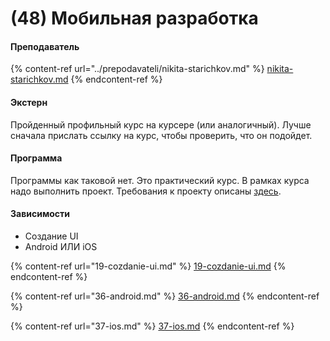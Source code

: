 # (48) Мобильная разработка

#### **Преподаватель**

{% content-ref url="../prepodavateli/nikita-starichkov.md" %}
[nikita-starichkov.md](../prepodavateli/nikita-starichkov.md)
{% endcontent-ref %}

#### Экстерн

Пройденный профильный курс на курсере (или аналогичный). Лучше сначала прислать ссылку на курс, чтобы проверить, что он подойдет.

#### **Программа**&#x20;

Программы как таковой нет. Это практический курс. В рамках курса надо выполнить проект. Требования к проекту описаны [здесь](https://slack-files.com/T288N3Y7N-FEB85505N-7592db9be9).

#### Зависимости

* Cоздание UI
* Android ИЛИ iOS

{% content-ref url="19-cozdanie-ui.md" %}
[19-cozdanie-ui.md](19-cozdanie-ui.md)
{% endcontent-ref %}

{% content-ref url="36-android.md" %}
[36-android.md](36-android.md)
{% endcontent-ref %}

{% content-ref url="37-ios.md" %}
[37-ios.md](37-ios.md)
{% endcontent-ref %}
